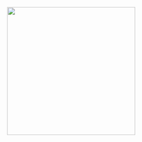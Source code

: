 <img src="https://user-images.githubusercontent.com/93138685/199794133-c2fa68b9-c52a-4dae-9e10-888e7d2daf99.png" width="300" height="300">
